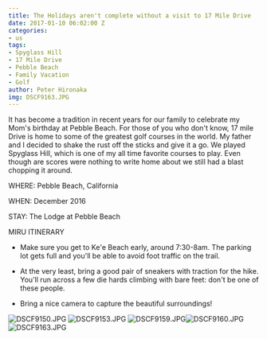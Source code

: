 ```yaml
---
title: The Holidays aren't complete without a visit to 17 Mile Drive
date: 2017-01-10 06:02:00 Z
categories:
- us
tags:
- Spyglass Hill
- 17 Mile Drive
- Pebble Beach
- Family Vacation
- Golf
author: Peter Hironaka
img: DSCF9163.JPG
---
```


It has become a tradition in recent years for our family to celebrate my Mom's birthday at Pebble Beach. For those of you who don't know, 17 mile Drive is home to some of the greatest golf courses in the world. My father and I decided to shake the rust off the sticks and give it a go. We played Spyglass Hill, which is one of my all time favorite courses to play. Even though are scores were nothing to write home about we still had a blast chopping it around. 

WHERE: Pebble Beach, California

WHEN: December 2016

STAY: The Lodge at Pebble Beach

MIRU ITINERARY

* Make sure you get to Ke'e Beach early, around 7:30-8am. The parking lot gets full and you'll be able to avoid foot traffic on the trail.

* At the very least, bring a good pair of sneakers with traction for the hike. You'll run across a few die hards climbing with bare feet: don't be one of these people.

* Bring a nice camera to capture the beautiful surroundings!

![DSCF9150.JPG](/uploads/DSCF9150.JPG)
![DSCF9153.JPG](/uploads/DSCF9153.JPG)
![DSCF9159.JPG](/uploads/DSCF9159.JPG)![DSCF9160.JPG](/uploads/DSCF9160.JPG)
![DSCF9163.JPG](/uploads/DSCF9163.JPG)